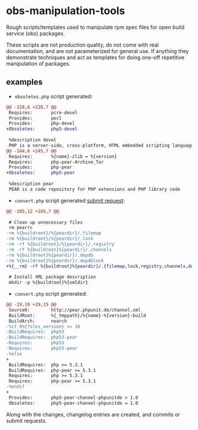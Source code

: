 obs-manipulation-tools
======================

Rough scripts/templates used to manipulate rpm spec files for open build service (obs) packages.

These scripts are not production quality, do not come with real documentation, and are not parameterized for general use. If anything they demonstrate techniques and act as templates for doing one-off repetitive manipulation of packages.

examples
--------

- `obsoletes.php` script generated:
```diff
@@ -228,6 +228,7 @@
 Requires:       pcre-devel
 Provides:       pecl
 Provides:       php-devel
+Obsoletes:      php5-devel
 
 %description devel
 PHP is a server-side, cross-platform, HTML embedded scripting language.
@@ -244,6 +245,7 @@
 Requires:       %{name}-zlib = %{version}
 Requires:       php-pear-Archive_Tar
 Provides:       php-pear
+Obsoletes:      php5-pear
 
 %description pear
 PEAR is a code repository for PHP extensions and PHP library code
```

- `convert.php` script generated [submit request](https://build.opensuse.org/request/show/348119):
```diff
@@ -185,12 +185,7 @@
 
 # Clean up unnecessary files
 rm pearrc
-rm %{buildroot}/%{peardir}/.filemap
-rm %{buildroot}/%{peardir}/.lock
-rm -rf %{buildroot}/%{peardir}/.registry
-rm -rf %{buildroot}%{peardir}/.channels
-rm %{buildroot}%{peardir}/.depdb
-rm %{buildroot}%{peardir}/.depdblock
+%{__rm} -rf %{buildroot}%{peardir}/.{filemap,lock,registry,channels,depdb,depdblock}
 
 # Install XML package description
 mkdir -p %{buildroot}%{xmldir}
```

- `convert.php` script generated:
```diff
@@ -29,19 +29,15 @@
 Source0:        http://pear.phpunit.de/channel.xml
 BuildRoot:      %{_tmppath}/%{name}-%{version}-build
 BuildArch:      noarch
-%if 0%{?sles_version} >= 10
-BuildRequires:  php53
-BuildRequires:  php53-pear
-Requires:       php53
-Requires:       php53-pear
-%else
+
 BuildRequires:  php >= 5.3.1
 BuildRequires:  php-pear >= 5.3.1
 Requires:       php >= 5.3.1
 Requires:       php-pear >= 5.3.1
-%endif
+
 Provides:       php5-pear-channel-phpunitde > 1.0
 Obsoletes:      php5-pear-channel-phpunitde = 1.0
```

Along with the changes, changelog entries are created, and commits or submit requests.
